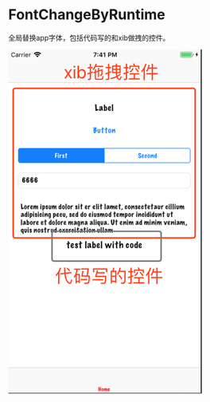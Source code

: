 # FontChangeByRuntime
全局替换app字体，包括代码写的和xib做拽的控件。

![Image text](https://github.com/kzq5/FontChangeByRuntime/blob/master/8841545651784_.pic.jpg)

